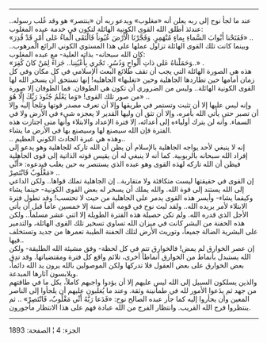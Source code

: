 ------------------------------------------------------------------------

عند ما لجأ نوح إلى ربه يعلن أنه «مغلوب» ويدعو ربه أن «ينتصر» هو وقد غُلب
رسوله.. عندئذ أطلق الله القوى الكونية الهائلة لتكون في خدمة عبده
المغلوب:  
«فَفَتَحْنا أَبْوابَ السَّماءِ بِماءٍ مُنْهَمِرٍ. وَفَجَّرْنَا الْأَرْضَ عُيُوناً فَالْتَقَى الْماءُ عَلى أَمْرٍ
قَدْ قُدِرَ» ..  
وبينما كانت تلك القوى الهائلة تزاول عملها على هذا المستوي الكوني الرائع
المرهوب.. كان الله سبحانه- بذاته العلية- مع عبده المغلوب:  
«وَحَمَلْناهُ عَلى ذاتِ أَلْواحٍ وَدُسُرٍ. تَجْرِي بِأَعْيُنِنا.. جَزاءً لِمَنْ كانَ كُفِرَ..» .  
هذه هي الصورة الهائلة التي يجب أن تقف طلائع البعث الإسلامي في كل مكان
وفي كل زمان أمامها حين تطاردها الجاهلية وحين «تغلبها» الجاهليه! إنها
تستحق أن يسخر الله لها القوى الكونية الهائلة.. وليس من الضروري أن تكون
هي الطوفان. فما الطوفان إلا صورة من صور تلك القوى! «وَما يَعْلَمُ جُنُودَ رَبِّكَ
إِلَّا هُوَ» ..  
وإنه ليس عليها إلا أن تثبت وتستمر في طريقها وإلا أن تعرف مصدر قوتها
وتلجأ إليه وإلا أن تصبر حتى يأتي الله بأمره، وإلا أن تثق أن وليها القدير
لا يعجزه شيء في الأرض ولا في السماء. وأنه لن يترك أولياءه إلى أعدائه،
إلا فترة الإعداد والابتلاء وأنها متى اجتازت هذه الفترة فإن الله سيصنع
لها وسيصنع بها في الأرض ما يشاء.  
.. وهذه هي عبرة الحادث الكوني العظيم..  
إنه لا ينبغي لأحد يواجه الجاهلية بالإسلام أن يظن أن الله تاركه للجاهلية
وهو يدعو إلى إفراد الله سبحانه بالربوبية. كما أنه لا ينبغي له أن يقيس
قوته الذاتية إلى قوى الجاهلية فيظن أن الله تاركه لهذه القوى وهو عبده
الذي يستنصر به حين يغلب فيدعوه: «أَنِّي مَغْلُوبٌ فَانْتَصِرْ» ..  
إن القوى في حقيقتها ليست متكافئة ولا متقاربة.. إن الجاهلية تملك قواها..
ولكن الداعي إلى الله يستند إلى قوة الله. والله يملك أن يسخر له بعض القوى
الكونية- حينما يشاء وكيفما يشاء- وأيسر هذه القوى يدمر على الجاهلية من
حيث لا تحتسب! وقد تطول فترة الابتلاء لأمر يريده الله.. ولقد لبث نوح في
قومه ألف سنة إلا خمسين عاماً قبل أن يأتي الأجل الذي قدره الله. ولم تكن
حصيلة هذه الفترة الطويلة إلا اثني عشر مسلماً.. ولكن هذه الحفنة من البشر
كانت في ميزان الله تساوي تسخير تلك القوى الهائلة، والتدمير على البشرية
الضالة جميعاً، وتوريث الأرض لتلك الحفنة الطيبة تعمرها من جديد وتستخلف
فيها..  
إن عصر الخوارق لم يمض! فالخوارق تتم في كل لحظة- وفق مشيئة الله الطليقة-
ولكن الله يستبدل بأنماط من الخوارق أنماطاَ أخرى، تلائم واقع كل فترة
ومقتضياتها. وقد تدِق بعض الخوارق على بعض العقول فلا تدركها ولكن الموصولين
بالله يرون يد الله دائماً، ويلابسون آثارها المبدعة.  
والذين يسلكون السبيل إلى الله ليس عليهم إلا أن يؤدوا واجبهم كاملاً، بكل
ما في طاقتهم من جهد ثم يدَعوا الأمور لله في طمأنينة وثقة. وعند ما يُغلبون
عليهم أن يلجأوا إلى الناصر المعين وأن يجأروا إليه كما جأر عبده الصالح
نوح: «فَدَعا رَبَّهُ أَنِّي مَغْلُوبٌ، فَانْتَصِرْ» .. ثم ينتظروا فرج الله القريب. وانتظار
الفرج من الله عبادة فهم على هذا الانتظار مأجورون.

------------------------------------------------------------------------

الجزء: 4 ¦ الصفحة: 1893
